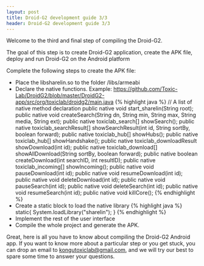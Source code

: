 ```yaml
---
layout: post
title: Droid-G2 development guide 3/3 
header: Droid-G2 development guide 3/3 
---
```



Welcome to the third and final step of compiling the Droid-G2.

The goal of this step is to create Droid-G2 application, create the APK file, deploy and run Droid-G2 on the Android platform

Complete the following steps to create the APK file:

* Place the libsharelin.so to the folder /libs/armeabi
* Declare the native functions. Example: <https://github.com/Toxic-Lab/DroidG2/blob/master/DroidG2-app/src/org/toxiclab/droidg2/main.java>
{% highlight java %}
// A list of native method declaration 
public native void start_sharelin(String root);
public native void createSearch(String dn, String min, String max, String media, String ext);
public native toxiclab_search[] showSearch();
public native toxiclab_searchResult[] showSearchResult(int id, String sortBy, boolean forward);
public native toxiclab_hub[] showHubs();
public native toxiclab_hub[] showHandshake();
public native toxiclab_downloadResult showDownload(int id);
public native toxiclab_download[] showAllDownload(String sortBy, boolean forward);
public native boolean createDownload(int searchID, int resultID);
public native toxiclab_incoming[] showIncoming();
public native void pauseDownload(int id);
public native void resumeDownload(int id);
public native void deleteDownload(int id);
public native void pauseSearch(int id);
public native void deleteSearch(int id);
public native void resumeSearch(int id);
public native void killCore();
{% endhighlight %}
* Create a static block to load the native library
{% highlight java %}
static{
    System.loadLibrary("sharelin");
}
{% endhighlight %}
* Implement the rest of the user interface
* Compile the whole project and generate the APK.

Great, here is all you have to know about compiling the Droid-G2 Android app. If you want to know more about a particular step or you get stuck, you can drop an email to <kongutoxiclab@gmail.com>, and we will try our best to spare some time to answer your questions.
